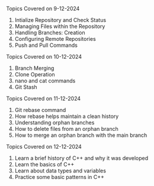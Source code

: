 Topics Covered on 9-12-2024
1) Intialize Repository and Check Status
2) Managing Files within the Repository
3) Handling Branches: Creation
4) Configuring Remote Repositories
5) Push and Pull Commands

Topics Covered on 10-12-2024
1) Branch Merging
2) Clone Operation
3) nano and cat commands
4) Git Stash

Topics Covered on 11-12-2024
1) Git rebase command
2) How rebase helps maintain a clean history
3) Understanding orphan branches
4) How to delete files from an orphan branch
5) How to merge an orphan branch with the main branch

Topics Covered on 12-12-2024
1) Learn a brief history of C++ and why it was developed
2) Learn the basics of C++
3) Learn about data types and variables
4) Practice some basic patterns in C++

